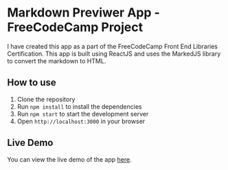 # Markdown Previwer App - FreeCodeCamp Project

I have created this app as a part of the FreeCodeCamp Front End Libraries Certification. This app is built using ReactJS and uses the MarkedJS library to convert the markdown to HTML.

## How to use

1. Clone the repository
2. Run `npm install` to install the dependencies
3. Run `npm start` to start the development server
4. Open `http://localhost:3000` in your browser

## Live Demo

You can view the live demo of the app [here](https://japoodev.github.io/markdown-previewer/).
